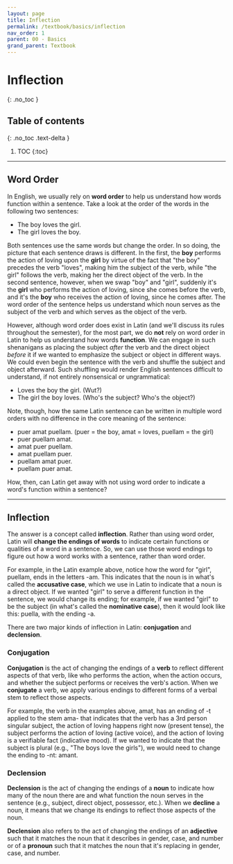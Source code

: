 ```yaml
---
layout: page
title: Inflection
permalink: /textbook/basics/inflection
nav_order: 1
parent: 00 - Basics
grand_parent: Textbook
---
```


# Inflection
{: .no_toc }

## Table of contents
{: .no_toc .text-delta }

1. TOC
{:toc}

***

## Word Order

In English, we usually rely on **word order** to help us understand how words function within a sentence. Take a look at the order of the words in the following two sentences:

* The boy loves the girl.
* The girl loves the boy.

Both sentences use the same words but change the order. In so doing, the picture that each sentence draws is different. In the first, the **boy** performs the action of loving upon the **girl** by virtue of the fact that "the boy" precedes the verb "loves", making him the subject of the verb, while "the girl" follows the verb, making her the direct object of the verb. In the second sentence, however, when we swap "boy" and "girl", suddenly it's the **girl** who performs the action of loving, since she comes before the verb, and it's the **boy** who receives the action of loving, since he comes after. The word order of the sentence helps us understand which noun serves as the subject of the verb and which serves as the object of the verb.

However, although word order does exist in Latin (and we'll discuss its rules throughout the semester), for the most part, we do **not** rely on word order in Latin to help us understand how words **function**. We can engage in such shenanigans as placing the subject *after* the verb and the direct object *before* it if we wanted to emphasize the subject or object in different ways. We could even begin the sentence with the verb and shuffle the subject and object afterward. Such shuffling would render English sentences difficult to understand, if not entirely nonsensical or ungrammatical:

* Loves the boy the girl. (Wut?)
* The girl the boy loves. (Who's the subject? Who's the object?)

Note, though, how the same Latin sentence can be written in multiple word orders with no difference in the core meaning of the sentence:
* puer amat puellam. (puer = the boy, amat = loves, puellam = the girl)
* puer puellam amat.
* amat puer puellam.
* amat puellam puer.
* puellam amat puer.
* puellam puer amat.

How, then, can Latin get away with not using word order to indicate a word's function within a sentence?

***

## Inflection

The answer is a concept called **inflection**. Rather than using word order, Latin will **change the endings of words** to indicate certain functions or qualities of a word in a sentence. So, we can use those word endings to figure out how a word works with a sentence, rather than word order.

For example, in the Latin example above, notice how the word for "girl", puellam, ends in the letters -am. This indicates that the noun is in what's called the **accusative case**, which we use in Latin to indicate that a noun is a direct object. If we wanted "girl" to serve a different function in the sentence, we would change its ending; for example, if we wanted "girl" to be the subject (in what's called the **nominative case**), then it would look like this: puella, with the ending -a.

There are two major kinds of inflection in Latin: **conjugation** and **declension**.

### Conjugation

**Conjugation** is the act of changing the endings of a **verb** to reflect different aspects of that verb, like who performs the action, when the action occurs, and whether the subject performs or receives the verb's action. When we **conjugate** a verb, we apply various endings to different forms of a verbal stem to reflect those aspects.

For example, the verb in the examples above, amat, has an ending of -t applied to the stem ama- that indicates that the verb has a 3rd person singular subject, the action of loving happens right now (present tense), the subject performs the action of loving (active voice), and the action of loving is a verifiable fact (indicative mood). If we wanted to indicate that the subject is plural (e.g., "The boys love the girls"), we would need to change the ending to -nt: amant.

### Declension

**Declension** is the act of changing the endings of a **noun** to indicate how many of the noun there are and what function the noun serves in the sentence (e.g., subject, direct object, possessor, etc.). When we **decline** a noun, it means that we change its endings to reflect those aspects of the noun.

**Declension** also refers to the act of changing the endings of an **adjective** such that it matches the noun that it describes in gender, case, and number or of a **pronoun** such that it matches the noun that it's replacing in gender, case, and number.
